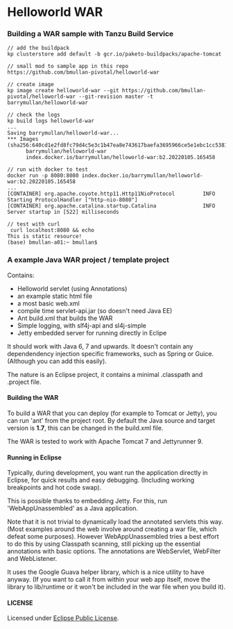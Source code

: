 # Helloworld WAR

### Building a WAR sample with Tanzu Build Service 

```
// add the buildpack
kp clusterstore add default -b gcr.io/paketo-buildpacks/apache-tomcat

// small mod to sample app in this repo
https://github.com/bmullan-pivotal/helloworld-war

// create image
kp image create helloworld-war --git https://github.com/bmullan-pivotal/helloworld-war --git-revision master -t barrymullan/helloworld-war

// check the logs 
kp build logs helloworld-war
...
Saving barrymullan/helloworld-war...
*** Images (sha256:640cd1e2fd8fc79d4c5e3c1b47ea8e743617baefa3695966ce5e1ebc1cc5381c):
      barrymullan/helloworld-war
      index.docker.io/barrymullan/helloworld-war:b2.20220105.165458

// run with docker to test
docker run -p 8080:8080 index.docker.io/barrymullan/helloworld-war:b2.20220105.165458
...
[CONTAINER] org.apache.coyote.http11.Http11NioProtocol         INFO    Starting ProtocolHandler ["http-nio-8080"]
[CONTAINER] org.apache.catalina.startup.Catalina               INFO    Server startup in [522] milliseconds

// test with curl
 curl localhost:8080 && echo
This is static resource!
(base) bmullan-a01:~ bmullan$
```

### A example Java WAR project / template project

Contains:
- Helloworld servlet (using Annotations)
- an example static html file
- a most basic web.xml
- compile time servlet-api.jar (so doesn't need Java EE)
- Ant build.xml that builds the WAR
- Simple logging, with slf4j-api and sl4j-simple
- Jetty embedded server for running directly in Eclipe

It should work with Java 6, 7 and upwards.
It doesn't contain any dependendency injection specific frameworks,
such as Spring or Guice. (Although you can add this easily).

The nature is an Eclipse project,
it contains a minimal .classpath and .project file.

#### Building the WAR
To build a WAR that you can deploy (for example to Tomcat or Jetty),
you can run 'ant' from the project root.
By default the Java source and target version is **1.7**,
this can be changed in the build.xml file.

The WAR is tested to work with Apache Tomcat 7 and Jettyrunner 9.

#### Running in Eclipse
Typically, during development, you want run the application directly
in Eclipse, for quick results and easy debugging.
(Including working breakpoints and hot code swap).

This is possible thanks to embedding Jetty.
For this, run 'WebAppUnassembled' as a Java application.

Note that it is not trivial to dynamically load the annotated servlets this way.
(Most examples around the web involve around creating a war file, which defeat some purposes).
However WebAppUnassembled tries a best effort to do this by using Classpath scanning,
still picking up the essential annotations with basic options.
The annotations are WebServlet, WebFilter and WebListener.

It uses the Google Guava helper library, which is a nice utility to have anyway.
(If you want to call it from within your web app itself, move the library to lib/runtime
or it won't be included in the war file when you build it).

#### LICENSE
Licensed under [Eclipse Public License](http://www.eclipse.org/legal/epl-v10.html).

